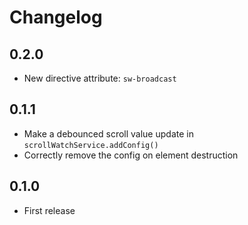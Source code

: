 # Changelog

## 0.2.0

- New directive attribute: `sw-broadcast`

## 0.1.1

- Make a debounced scroll value update in `scrollWatchService.addConfig()`
- Correctly remove the config on element destruction

## 0.1.0

- First release